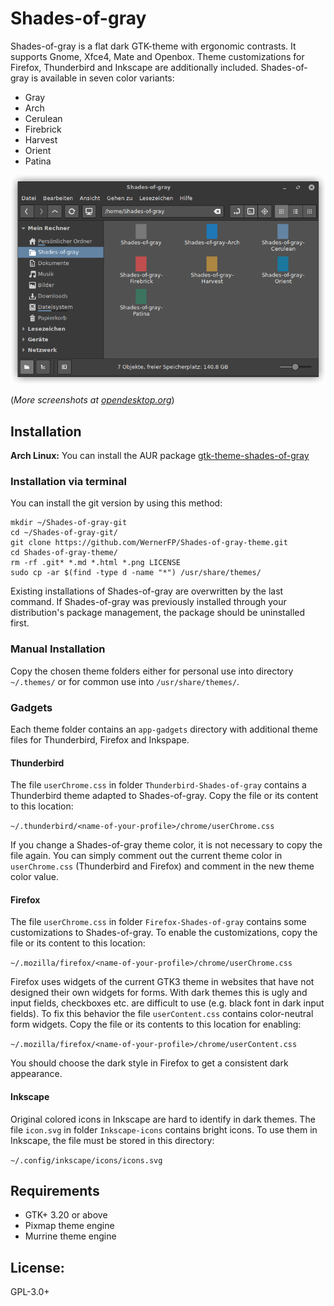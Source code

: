 # Shades-of-gray

Shades-of-gray is a flat dark GTK-theme with ergonomic contrasts. It supports Gnome, Xfce4, Mate and Openbox.
Theme customizations for Firefox, Thunderbird and Inkscape are additionally included.
Shades-of-gray is available in seven color variants:

* Gray
* Arch
* Cerulean
* Firebrick
* Harvest
* Orient
* Patina

![Screenshot](preview_01.png)

(*More screenshots at [opendesktop.org](https://www.opendesktop.org/p/1244058)*)

## Installation
**Arch Linux:** You can install the AUR package [gtk-theme-shades-of-gray](https://aur.archlinux.org/packages/gtk-theme-shades-of-gray)

### Installation via terminal

You can install the git version by using this method:

```
mkdir ~/Shades-of-gray-git
cd ~/Shades-of-gray-git/
git clone https://github.com/WernerFP/Shades-of-gray-theme.git
cd Shades-of-gray-theme/
rm -rf .git* *.md *.html *.png LICENSE
sudo cp -ar $(find -type d -name "*") /usr/share/themes/
```
Existing installations of Shades-of-gray are overwritten by the last command. If Shades-of-gray was previously installed through your distribution's package management, the package should be uninstalled first.

### Manual Installation
Copy the chosen theme folders either for personal use into directory `~/.themes/` or for common use into `/usr/share/themes/`.

### Gadgets

Each theme folder contains an `app-gadgets` directory with additional theme files for Thunderbird, Firefox and Inkspape.

#### Thunderbird
The file `userChrome.css` in folder `Thunderbird-Shades-of-gray` contains a Thunderbird theme adapted to Shades-of-gray. Copy the file or its content to this location:

`~/.thunderbird/<name-of-your-profile>/chrome/userChrome.css`

If you change a Shades-of-gray theme color, it is not necessary to copy the file again. You can simply comment out the current theme color in `userChrome.css` (Thunderbird and Firefox) and comment in the new theme color value.

#### Firefox
The file `userChrome.css` in folder `Firefox-Shades-of-gray` contains some customizations to Shades-of-gray. To enable the customizations, copy the file or its content to this location:

`~/.mozilla/firefox/<name-of-your-profile>/chrome/userChrome.css`

Firefox uses widgets of the current GTK3 theme in websites that have not designed their own widgets for forms.
With dark themes this is ugly and input fields, checkboxes etc. are difficult to use (e.g. black font in dark input fields).
To fix this behavior the file `userContent.css` contains color-neutral form widgets. Copy the file or its contents to this location for enabling:

`~/.mozilla/firefox/<name-of-your-profile>/chrome/userContent.css`

You should choose the dark style in Firefox to get a consistent dark appearance.

#### Inkscape
Original colored icons in Inkscape are hard to identify in dark themes. The file `icon.svg` in folder `Inkscape-icons` contains bright icons.
To use them in Inkscape, the file must be stored in this directory:

`~/.config/inkscape/icons/icons.svg`

## Requirements
* GTK+ 3.20 or above
* Pixmap theme engine
* Murrine theme engine

## License:
GPL-3.0+